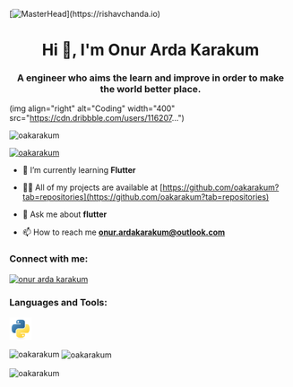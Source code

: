 [![MasterHead](https://1.bp.blogspot.com/-7A4WynwLsM...)](https://rishavchanda.io)
<h1 align="center">Hi 👋, I'm Onur Arda Karakum</h1>
<h3 align="center">A engineer who aims the learn and improve in order to make the world better place.</h3>

(img align="right" alt="Coding" width="400" src="https://cdn.dribbble.com/users/116207...")


<p align="left"> <img src="https://komarev.com/ghpvc/?username=oakarakum&label=Profile%20views&color=0e75b6&style=flat" alt="oakarakum" /> </p>

<p align="left"> <a href="https://github.com/ryo-ma/github-profile-trophy"><img src="https://github-profile-trophy.vercel.app/?username=oakarakum" alt="oakarakum" /></a> </p>

- 🌱 I’m currently learning **Flutter**

- 👨‍💻 All of my projects are available at [https://github.com/oakarakum?tab=repositories](https://github.com/oakarakum?tab=repositories)

- 💬 Ask me about **flutter**

- 📫 How to reach me **onur.ardakarakum@outlook.com**

<h3 align="left">Connect with me:</h3>
<p align="left">
<a href="https://linkedin.com/in/onur arda karakum" target="blank"><img align="center" src="https://raw.githubusercontent.com/rahuldkjain/github-profile-readme-generator/master/src/images/icons/Social/linked-in-alt.svg" alt="onur arda karakum" height="30" width="40" /></a>
</p>

<h3 align="left">Languages and Tools:</h3>
<p align="left"> <a href="https://www.python.org" target="_blank" rel="noreferrer"> <img src="https://raw.githubusercontent.com/devicons/devicon/master/icons/python/python-original.svg" alt="python" width="40" height="40"/> </a> </p>

<p><img align="left" src="https://github-readme-stats.vercel.app/api/top-langs?username=oakarakum&show_icons=true&locale=en&layout=compact" alt="oakarakum" /></p>

<p>&nbsp;<img align="center" src="https://github-readme-stats.vercel.app/api?username=oakarakum&show_icons=true&locale=en" alt="oakarakum" /></p>

<p><img align="center" src="https://github-readme-streak-stats.herokuapp.com/?user=oakarakum&" alt="oakarakum" /></p>
